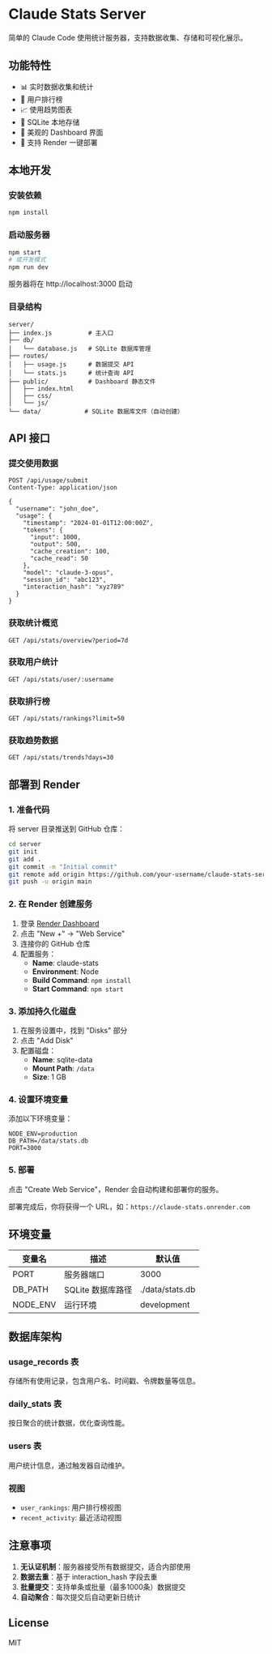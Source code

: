 # Claude Stats Server

简单的 Claude Code 使用统计服务器，支持数据收集、存储和可视化展示。

## 功能特性

- 📊 实时数据收集和统计
- 👥 用户排行榜
- 📈 使用趋势图表
- 💾 SQLite 本地存储
- 🎨 美观的 Dashboard 界面
- 🚀 支持 Render 一键部署

## 本地开发

### 安装依赖

```bash
npm install
```

### 启动服务器

```bash
npm start
# 或开发模式
npm run dev
```

服务器将在 http://localhost:3000 启动

### 目录结构

```
server/
├── index.js          # 主入口
├── db/
│   └── database.js   # SQLite 数据库管理
├── routes/
│   ├── usage.js      # 数据提交 API
│   └── stats.js      # 统计查询 API
├── public/           # Dashboard 静态文件
│   ├── index.html
│   ├── css/
│   └── js/
└── data/            # SQLite 数据库文件（自动创建）
```

## API 接口

### 提交使用数据
```
POST /api/usage/submit
Content-Type: application/json

{
  "username": "john_doe",
  "usage": {
    "timestamp": "2024-01-01T12:00:00Z",
    "tokens": {
      "input": 1000,
      "output": 500,
      "cache_creation": 100,
      "cache_read": 50
    },
    "model": "claude-3-opus",
    "session_id": "abc123",
    "interaction_hash": "xyz789"
  }
}
```

### 获取统计概览
```
GET /api/stats/overview?period=7d
```

### 获取用户统计
```
GET /api/stats/user/:username
```

### 获取排行榜
```
GET /api/stats/rankings?limit=50
```

### 获取趋势数据
```
GET /api/stats/trends?days=30
```

## 部署到 Render

### 1. 准备代码

将 server 目录推送到 GitHub 仓库：

```bash
cd server
git init
git add .
git commit -m "Initial commit"
git remote add origin https://github.com/your-username/claude-stats-server.git
git push -u origin main
```

### 2. 在 Render 创建服务

1. 登录 [Render Dashboard](https://dashboard.render.com)
2. 点击 "New +" -> "Web Service"
3. 连接你的 GitHub 仓库
4. 配置服务：
   - **Name**: claude-stats
   - **Environment**: Node
   - **Build Command**: `npm install`
   - **Start Command**: `npm start`

### 3. 添加持久化磁盘

1. 在服务设置中，找到 "Disks" 部分
2. 点击 "Add Disk"
3. 配置磁盘：
   - **Name**: sqlite-data
   - **Mount Path**: `/data`
   - **Size**: 1 GB

### 4. 设置环境变量

添加以下环境变量：

```
NODE_ENV=production
DB_PATH=/data/stats.db
PORT=3000
```

### 5. 部署

点击 "Create Web Service"，Render 会自动构建和部署你的服务。

部署完成后，你将获得一个 URL，如：`https://claude-stats.onrender.com`

## 环境变量

| 变量名 | 描述 | 默认值 |
|--------|------|--------|
| PORT | 服务器端口 | 3000 |
| DB_PATH | SQLite 数据库路径 | ./data/stats.db |
| NODE_ENV | 运行环境 | development |

## 数据库架构

### usage_records 表
存储所有使用记录，包含用户名、时间戳、令牌数量等信息。

### daily_stats 表
按日聚合的统计数据，优化查询性能。

### users 表
用户统计信息，通过触发器自动维护。

### 视图
- `user_rankings`: 用户排行榜视图
- `recent_activity`: 最近活动视图

## 注意事项

1. **无认证机制**：服务器接受所有数据提交，适合内部使用
2. **数据去重**：基于 interaction_hash 字段去重
3. **批量提交**：支持单条或批量（最多1000条）数据提交
4. **自动聚合**：每次提交后自动更新日统计

## License

MIT